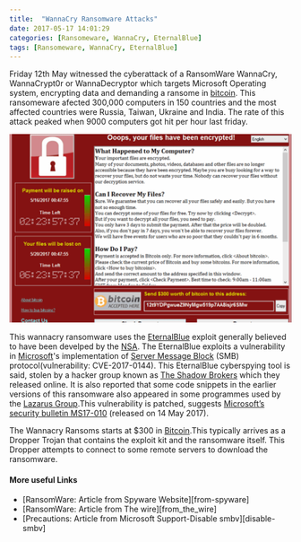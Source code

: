 ```yaml
---
title:  "WannaCry Ransomware Attacks"
date: 2017-05-17 14:01:29
categories: [Ransomeware, WannaCry, EternalBlue]
tags: [Ransomeware, WannaCry, EternalBlue]
---
```


Friday 12th May witnessed the cyberattack of a RansomWare WannaCry, WannaCrypt0r or WannaDecryptor which targets Microsoft Operating system, encrypting data and demanding a ransome in [bitcoin][Bitcoin-link-wiki]. This ransomeware afected 300,000 computers in 150 countries and the most affected countries were Russia, Taiwan, Ukraine and India. The rate of this attack peaked when 9000 computers got hit per hour last friday.

![wannacry](/assets/wannacry.png)

This wannacry ransomware uses the [EternalBlue][eternal-blue-wiki] exploit generally believed to have been develped by the [NSA][nsa-wiki]. The EternalBlue exploits a vulnerability in [Microsoft][microsoft-wiki]'s implementation of [Server Message Block][smb-wiki] (SMB) protocol(vulnerability: CVE-2017-0144). This EternalBlue cyberspying tool is said, stolen by a hacker group known as [The Shadow Brokers][shadow-brokers-wiki] which they released online. It is also reported that some code snippets in the earlier versions of this ransomware also appeared in some programmes used by the [Lazarus Group][lazarus-wiki].This vulnerability is patched, suggests [Microsoft’s security bulletin MS17-010][microsoft-bulletin] (released on 14 May 2017).

The Wannacry Ransoms starts at $300 in [Bitcoin][bitcoin-link-wiki].This typically arrives as a Dropper Trojan that contains the exploit kit and the ransomware itself. This Dropper attempts to connect to some remote servers to download the ransomware.

<h4>More useful Links</h4>
<ul>
  <li> [RansomWare: Article from Spyware Website][from-spyware]</li>
  <li> [RansomWare: Article from The wire][from_the_wire]</li>
  <li> [Precautions: Article from Microsoft Support-Disable smbv][disable-smbv]

</ul>


[disable-smbv]: https://support.microsoft.com/en-in/help/2696547/how-to-enable-and-disable-smbv1,-smbv2,-and-smbv3-in-windows-vista,-windows-server-2008,-windows-7,-windows-server-2008-r2,-windows-8,-and-windows-server-2012
[from-spyware]: http://www.2-spyware.com/remove-wannacry-ransomware-virus.html
[from_the_wire]: https://thewire.in/136128/north-korea-wannacry-ransomware-link/
[bitcoin-link-wiki]: https://en.wikipedia.org/wiki/Bitcoin
[eternal-blue-wiki]: https://en.wikipedia.org/wiki/EternalBlue
[nsa-wiki]: https://en.wikipedia.org/wiki/National_Security_Agency
[microsoft-wiki]: https://en.wikipedia.org/wiki/Microsoft
[smb-wiki]: https://en.wikipedia.org/wiki/Server_Message_Block
[shadow-brokers-wiki]: https://en.wikipedia.org/wiki/The_Shadow_Brokers
[lazarus-wiki]: https://en.wikipedia.org/wiki/Lazarus_Group
[microsoft-bulletin]: https://technet.microsoft.com/en-us/library/security/ms17-010.aspx



